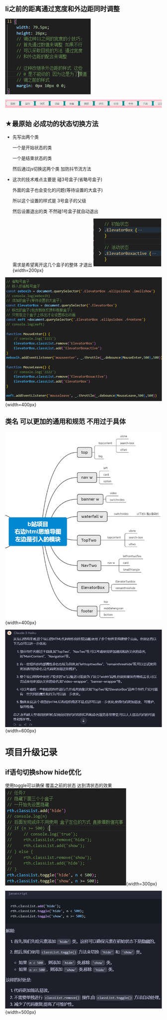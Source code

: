 ## li之前的距离通过宽度和外边距同时调整
![10101](../images/10-10/1.png)

![10102](../images/10-10/2.png)


## ★最原始 必成功的状态切换方法
-   先写出两个类 

    一个是开始状态的类

    一个是结束状态的类

    然后通过js切换这两个类 加防抖节流方法

-   这次的技术难点主要是 碰3号盒子(省略号盒子) 

    外面的盒子也会变化的问题(等待设置的大盒子)

    所以这个设置的样式是 3号盒子的父级

    然后设置退出的类 不然碰1号盒子就自动退出

    需求是希望离开这几个盒子的整体 才退出
![10212](../images/10-24/2.png){width=200px}

![10213](../images/10-24/3.png){width=400px}

## 类名 可以更加的通用和规范 不用过于具体
![110718](../images/11-07/18.png){width=400px}

![110719](../images/11-07/19.png){width=600px}

# 项目升级记录

## if语句切换show hide优化
使用toggle可以确保 覆盖之前的状态 达到清状态的效果
![11121](../images/11-12/1.png){width=300px}

![11122](../images/11-12/2.png){width=500px}